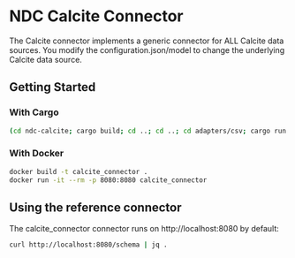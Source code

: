 # NDC Calcite Connector

The Calcite connector implements a generic connector for ALL Calcite data sources. You modify the configuration.json/model to
change the underlying Calcite data source.

## Getting Started

### With Cargo

```sh
(cd ndc-calcite; cargo build; cd ..; cd ..; cd adapters/csv; cargo run --package ndc-calcite --bin ndc-calcite -- serve --configuration .)
```

### With Docker

```sh
docker build -t calcite_connector .
docker run -it --rm -p 8080:8080 calcite_connector
```

## Using the reference connector

The calcite_connector connector runs on http://localhost:8080 by default:

```sh
curl http://localhost:8080/schema | jq .
```
